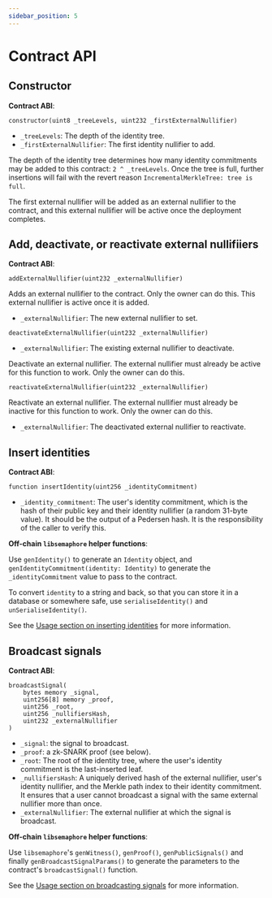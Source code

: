 ```yaml
---
sidebar_position: 5
---
```


# Contract API

## Constructor

**Contract ABI**:

`constructor(uint8 _treeLevels, uint232 _firstExternalNullifier)`

-   `_treeLevels`: The depth of the identity tree.
-   `_firstExternalNullifier`: The first identity nullifier to add.

The depth of the identity tree determines how many identity commitments may be
added to this contract: `2 ^ _treeLevels`. Once the tree is full, further
insertions will fail with the revert reason `IncrementalMerkleTree: tree is full`.

The first external nullifier will be added as an external nullifier to the
contract, and this external nullifier will be active once the deployment
completes.

## Add, deactivate, or reactivate external nullifiiers

**Contract ABI**:

`addExternalNullifier(uint232 _externalNullifier)`

Adds an external nullifier to the contract. Only the owner can do this.
This external nullifier is active once it is added.

-   `_externalNullifier`: The new external nullifier to set.

`deactivateExternalNullifier(uint232 _externalNullifier)`

-   `_externalNullifier`: The existing external nullifier to deactivate.

Deactivate an external nullifier. The external nullifier must already be active
for this function to work. Only the owner can do this.

`reactivateExternalNullifier(uint232 _externalNullifier)`

Reactivate an external nullifier. The external nullifier must already be
inactive for this function to work. Only the owner can do this.

-   `_externalNullifier`: The deactivated external nullifier to reactivate.

## Insert identities

**Contract ABI**:

`function insertIdentity(uint256 _identityCommitment)`

-   `_identity_commitment`: The user's identity commitment, which is the hash of
    their public key and their identity nullifier (a random 31-byte value). It
    should be the output of a Pedersen hash. It is the responsibility of the
    caller to verify this.

**Off-chain `libsemaphore` helper functions**:

Use `genIdentity()` to generate an `Identity` object, and
`genIdentityCommitment(identity: Identity)` to generate the
`_identityCommitment` value to pass to the contract.

To convert `identity` to a string and back, so that you can store it in a
database or somewhere safe, use `serialiseIdentity()` and
`unSerialiseIdentity()`.

See the [Usage section on inserting
identities](./usage#insert-identities) for more information.

## Broadcast signals

**Contract ABI**:

```
broadcastSignal(
    bytes memory _signal,
    uint256[8] memory _proof,
    uint256 _root,
    uint256 _nullifiersHash,
    uint232 _externalNullifier
)
```

-   `_signal`: the signal to broadcast.
-   `_proof`: a zk-SNARK proof (see below).
-   `_root`: The root of the identity tree, where the user's identity commitment
    is the last-inserted leaf.
-   `_nullifiersHash`: A uniquely derived hash of the external nullifier, user's
    identity nullifier, and the Merkle path index to their identity commitment.
    It ensures that a user cannot broadcast a signal with the same external
    nullifier more than once.
-   `_externalNullifier`: The external nullifier at which the signal is
    broadcast.

**Off-chain `libsemaphore` helper functions**:

Use `libsemaphore`'s `genWitness()`, `genProof()`, `genPublicSignals()` and
finally `genBroadcastSignalParams()` to generate the parameters to the
contract's `broadcastSignal()` function.

See the [Usage section on broadcasting
signals](./usage#broadcast-signals) for more information.
